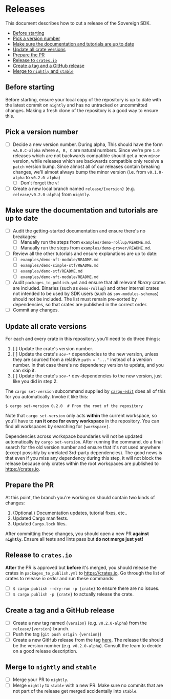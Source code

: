 # Releases

This document describes how to cut a release of the Sovereign SDK.

<!-- https://github.com/thlorenz/doctoc -->
<!-- doctoc Releases.md --github --notitle --maxlevel 2 -->
<!-- START doctoc generated TOC please keep comment here to allow auto update -->
<!-- DON'T EDIT THIS SECTION, INSTEAD RE-RUN doctoc TO UPDATE -->

- [Before starting](#before-starting)
- [Pick a version number](#pick-a-version-number)
- [Make sure the documentation and tutorials are up to date](#make-sure-the-documentation-and-tutorials-are-up-to-date)
- [Update all crate versions](#update-all-crate-versions)
- [Prepare the PR](#prepare-the-pr)
- [Release to `crates.io`](#release-to-cratesio)
- [Create a tag and a GitHub release](#create-a-tag-and-a-github-release)
- [Merge to `nightly` and `stable`](#merge-to-nightly-and-stable)

<!-- END doctoc generated TOC please keep comment here to allow auto update -->

## Before starting

Before starting, ensure your local copy of the repository is up to date with the latest commit on `nightly` and has no untracked or uncommitted changes. Making a fresh clone of the repository is a good way to ensure this.

## Pick a version number

- [ ] Decide a new version number. During alpha, This should have the form `vA.B.C-alpha` where `A, B, C` are natural numbers. Since we're pre `1.0` releases which are not backwards compatible should
      get a new `minor` version, while releases which are backwards compatible only receive a `patch` version bump. Since almost all of our releases contain breaking changes, we'll almost always bump the minor version (i.e. from `v0.1.0-alpha` to `v0.2.0-alpha`)
  - [ ] Don't forget the `v`!
- [ ] Create a new local branch named `release/{version}` (e.g. `release/v0.2.0-alpha`) from `nightly`.

## Make sure the documentation and tutorials are up to date
- [ ] Audit the getting-started documentation and ensure there's no breakages:
  - [ ] Manually run the steps from `examples/demo-rollup/README.md`.
  - [ ] Manually run the steps from `examples/demo-prover/README.md`.
- [ ] Review all the other tutorials and ensure explanations are up to date:
  - [ ] `examples/demo-nft-module/README.md`
  - [ ] `examples/demo-simple-stf/README.md`
  - [ ] `examples/demo-stf/README.md`
  - [ ] `examples/demo-nft-module/README.md`
- [ ] Audit `packages_to_publish.yml` and ensure that all relevant _library_ crates are included. Binaries (such as `demo-rollup`) and other internal crates not intended to be used by SDK users (such as `sov-modules-schemas`) should not be included. The list must remain pre-sorted by dependencies, so that crates are published in the correct order.
- [ ] Commit any changes.

## Update all crate versions

For each and every crate in this repository, you'll need to do three things:

1. [ ] Update the crate's version number.
2. [ ] Update the crate's `sov-*` dependencies to the new version, unless they are sourced from a relative `path = "..."` instead of a version number. In that case there's no dependency version to update, and you can skip it.
3. [ ] Update the crate's `sov-*` dev-dependencies to the new version, just like you did in step 2.

The `cargo set-version` subcommand supplied by [`cargo-edit`](https://github.com/killercup/cargo-edit) does all of this for you automatically. Invoke it like this:

```
$ cargo set-version 0.2.0  # From the root of the repository
```

Note that `cargo set-version` only acts **within** the current workspace, so you'll have to **run it once for every workspace** in the repository. You can find all workspaces by searching for `[workspace]`.

Dependencies across workspace boundaries will not be updated automatically by `cargo set-version`. After running the command, do a final search for the old version number and ensure that it's not used anywhere (except possibly by unrelated 3rd-party dependencies). The good news is that even if you miss any dependency during this step, it will not block the release because only crates within the root workspaces are published to <https://crates.io>.

## Prepare the PR

At this point, the branch you're working on should contain two kinds of changes:

1. (Optional.) Documentation updates, tutorial fixes, etc..
2. Updated Cargo manifests.
3. Updated `Cargo.lock` files.

After committing these changes, you should open a new PR **against `nightly`**. Ensure all tests and lints pass but **do not merge just yet!**

## Release to `crates.io`

**After** the PR is approved but **before** it's merged, you should release the crates in `packages_to_publish.yml` to <https://crates.io>. Go through the list of crates to release _in order_ and run these commands:

- [ ] `$ cargo publish --dry-run -p {crate}` to ensure there are no issues.
- [ ] `$ cargo publish -p {crate}` to actually release the crate.

## Create a tag and a GitHub release

- [ ] Create a new tag named `{version}` (e.g. `v0.2.0-alpha`) from the `release/{version}` branch.
- [ ] Push the tag (`git push origin {version}`)
- [ ] Create a new GitHub release from the tag [here](https://github.com/Sovereign-Labs/sovereign-sdk/releases/new). The release title should be the version number (e.g. `v0.2.0-alpha`). Consult the team to decide on a good release description.

## Merge to `nightly` and `stable`

- [ ] Merge your PR to `nightly`.
- [ ] Merge `nightly` to `stable` with a new PR. Make sure no commits that are not part of the release get merged accidentally into `stable`.
